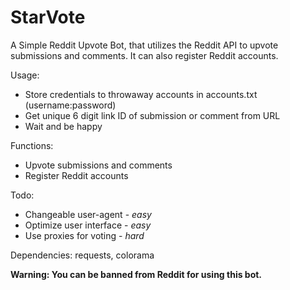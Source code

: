 # StarVote
A Simple Reddit Upvote Bot, that utilizes the Reddit API to upvote submissions and comments. It can also register Reddit accounts.

Usage:
* Store credentials to throwaway accounts in accounts.txt (username:password)
* Get unique 6 digit link ID of submission or comment from URL
* Wait and be happy


Functions:
* Upvote submissions and comments
* Register Reddit accounts


Todo:
* Changeable user-agent - *easy*
* Optimize user interface - *easy*
* Use proxies for voting - *hard*


Dependencies: requests, colorama

**Warning: You can be banned from Reddit for using this bot.**